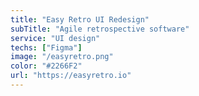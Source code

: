 ```yaml
---
title: "Easy Retro UI Redesign"
subTitle: "Agile retrospective software"
service: "UI design"
techs: ["Figma"]
image: "/easyretro.png"
color: "#2266F2"
url: "https://easyretro.io"
---
```

